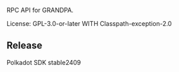 RPC API for GRANDPA.

License: GPL-3.0-or-later WITH Classpath-exception-2.0


## Release

Polkadot SDK stable2409
